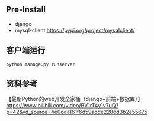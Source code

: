 ## Pre-Install

- django
- mysql-client
    https://pypi.org/project/mysqlclient/



## 客户端运行

`python manage.py runserver`



## 资料参考

【最新Python的web开发全家桶（django+前端+数据库）】https://www.bilibili.com/video/BV1rT4y1v7uQ?p=42&vd_source=4e0cda161f6d59acde228dd3b2e55675